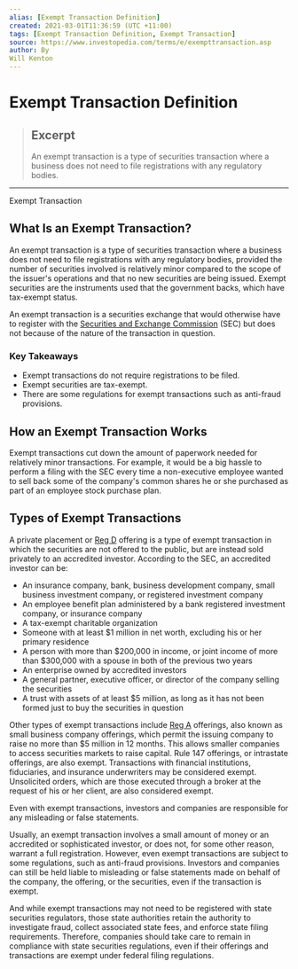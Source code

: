 ```yaml
---
alias: [Exempt Transaction Definition]
created: 2021-03-01T11:36:59 (UTC +11:00)
tags: [Exempt Transaction Definition, Exempt Transaction]
source: https://www.investopedia.com/terms/e/exempttransaction.asp
author: By
Will Kenton
---
```


# Exempt Transaction Definition

> ## Excerpt
> An exempt transaction is a type of securities transaction where a business does not need to file registrations with any regulatory bodies.

---

Exempt Transaction
## What Is an Exempt Transaction?

An exempt transaction is a type of securities transaction where a business does not need to file registrations with any regulatory bodies, provided the number of securities involved is relatively minor compared to the scope of the issuer's operations and that no new securities are being issued. Exempt securities are the instruments used that the government backs, which have tax-exempt status.

An exempt transaction is a securities exchange that would otherwise have to register with the [Securities and Exchange Commission](https://www.investopedia.com/terms/s/sec.asp) (SEC) but does not because of the nature of the transaction in question.

### Key Takeaways

-   Exempt transactions do not require registrations to be filed.
-   Exempt securities are tax-exempt.
-   There are some regulations for exempt transactions such as anti-fraud provisions.

## How an Exempt Transaction Works

Exempt transactions cut down the amount of paperwork needed for relatively minor transactions. For example, it would be a big hassle to perform a filing with the SEC every time a non-executive employee wanted to sell back some of the company's common shares he or she purchased as part of an employee stock purchase plan.

## Types of Exempt Transactions

A private placement or [Reg D](https://www.investopedia.com/terms/r/regulationd.asp) offering is a type of exempt transaction in which the securities are not offered to the public, but are instead sold privately to an accredited investor. According to the SEC, an accredited investor can be:

-   An insurance company, bank, business development company, small business investment company, or registered investment company
-   An employee benefit plan administered by a bank registered investment company, or insurance company
-   A tax-exempt charitable organization
-   Someone with at least $1 million in net worth, excluding his or her primary residence
-   A person with more than $200,000 in income, or joint income of more than $300,000 with a spouse in both of the previous two years
-   An enterprise owned by accredited investors
-   A general partner, executive officer, or director of the company selling the securities
-   A trust with assets of at least $5 million, as long as it has not been formed just to buy the securities in question

Other types of exempt transactions include [Reg A](https://www.investopedia.com/terms/r/regulationa.asp) offerings, also known as small business company offerings, which permit the issuing company to raise no more than $5 million in 12 months. This allows smaller companies to access securities markets to raise capital. Rule 147 offerings, or intrastate offerings, are also exempt. Transactions with financial institutions, fiduciaries, and insurance underwriters may be considered exempt. Unsolicited orders, which are those executed through a broker at the request of his or her client, are also considered exempt.

Even with exempt transactions, investors and companies are responsible for any misleading or false statements.

Usually, an exempt transaction involves a small amount of money or an accredited or sophisticated investor, or does not, for some other reason, warrant a full registration. However, even exempt transactions are subject to some regulations, such as anti-fraud provisions. Investors and companies can still be held liable to misleading or false statements made on behalf of the company, the offering, or the securities, even if the transaction is exempt.

And while exempt transactions may not need to be registered with state securities regulators, those state authorities retain the authority to investigate fraud, collect associated state fees, and enforce state filing requirements. Therefore, companies should take care to remain in compliance with state securities regulations, even if their offerings and transactions are exempt under federal filing regulations.
